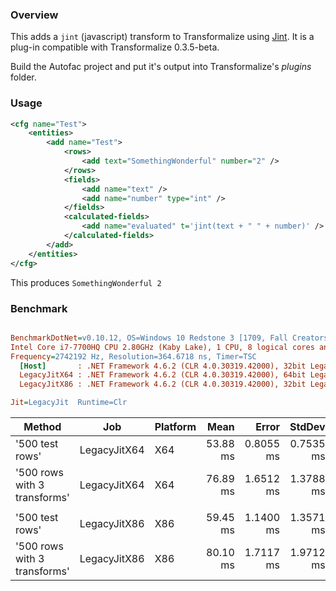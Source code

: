 ### Overview

This adds a `jint` (javascript) transform to Transformalize using [Jint](https://github.com/sebastienros/jint).  It is a plug-in compatible with Transformalize 0.3.5-beta.

Build the Autofac project and put it's output into Transformalize's *plugins* folder.

### Usage

```xml
<cfg name="Test">
    <entities>
        <add name="Test">
            <rows>
                <add text="SomethingWonderful" number="2" />
            </rows>
            <fields>
                <add name="text" />
                <add name="number" type="int" />
            </fields>
            <calculated-fields>
                <add name="evaluated" t='jint(text + " " + number)' />
            </calculated-fields>
        </add>
    </entities>
</cfg>
```

This produces `SomethingWonderful 2`

### Benchmark

``` ini

BenchmarkDotNet=v0.10.12, OS=Windows 10 Redstone 3 [1709, Fall Creators Update] (10.0.16299.251)
Intel Core i7-7700HQ CPU 2.80GHz (Kaby Lake), 1 CPU, 8 logical cores and 4 physical cores
Frequency=2742192 Hz, Resolution=364.6718 ns, Timer=TSC
  [Host]       : .NET Framework 4.6.2 (CLR 4.0.30319.42000), 32bit LegacyJIT-v4.7.2633.0  [AttachedDebugger]
  LegacyJitX64 : .NET Framework 4.6.2 (CLR 4.0.30319.42000), 64bit LegacyJIT/clrjit-v4.7.2633.0;compatjit-v4.7.2633.0
  LegacyJitX86 : .NET Framework 4.6.2 (CLR 4.0.30319.42000), 32bit LegacyJIT-v4.7.2633.0

Jit=LegacyJit  Runtime=Clr  

```
|                       Method |          Job | Platform |     Mean |     Error |    StdDev | Scaled | ScaledSD |
|----------------------------- |------------- |--------- |---------:|----------:|----------:|-------:|---------:|
|              &#39;500 test rows&#39; | LegacyJitX64 |      X64 | 53.88 ms | 0.8055 ms | 0.7535 ms |   1.00 |     0.00 |
| &#39;500 rows with 3 transforms&#39; | LegacyJitX64 |      X64 | 76.89 ms | 1.6512 ms | 1.3788 ms |   1.43 |     0.03 |
|                              |              |          |          |           |           |        |          |
|              &#39;500 test rows&#39; | LegacyJitX86 |      X86 | 59.45 ms | 1.1400 ms | 1.3571 ms |   1.00 |     0.00 |
| &#39;500 rows with 3 transforms&#39; | LegacyJitX86 |      X86 | 80.10 ms | 1.7117 ms | 1.9712 ms |   1.35 |     0.04 |
